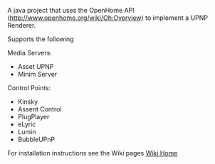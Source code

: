A java project that uses the OpenHome API (http://www.openhome.org/wiki/Oh:Overview) to implement a UPNP Renderer.

Supports the following

Media Servers:
* Asset UPNP  
* Minim Server   

Control Points:
 * Kinsky  
 * Assent Control  
 * PlugPlayer  
 * eLyric  
 * Lumin  
 * BubbleUPnP    


For installation instructions see the Wiki pages [Wiki Home](https://github.com/PeteManchester/MediaPlayer/wiki)
